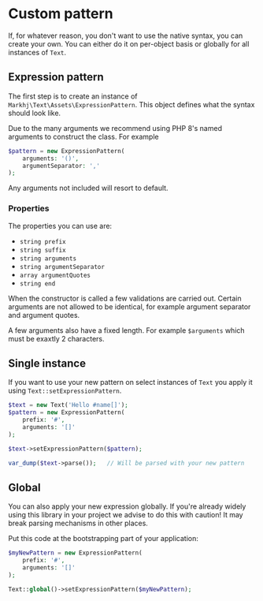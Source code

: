 # Custom pattern

If, for whatever reason, you don't want to use the native syntax, you can create your own. You can either do it on per-object basis or globally for all instances of `Text`.

## Expression pattern
The first step is to create an instance of `Markhj\Text\Assets\ExpressionPattern`. This object defines what the syntax should look like.

Due to the many arguments we recommend using PHP 8's named arguments to construct the class. For example

```php
$pattern = new ExpressionPattern(
	arguments: '()',
	argumentSeparator: ','
);
```

Any arguments not included will resort to default.

### Properties
The properties you can use are:

* `string prefix`
* `string suffix`
* `string arguments`
* `string argumentSeparator`
* `array argumentQuotes`
* `string end`

When the constructor is called a few validations are carried out. Certain arguments are not allowed to be identical, for example argument separator and argument quotes.

A few arguments also have a fixed length. For example `$arguments` which must be exaxtly 2 characters.

## Single instance

If you want to use your new pattern on select instances of `Text` you apply it using `Text::setExpressionPattern`.

```php
$text = new Text('Hello #name[]');
$pattern = new ExpressionPattern(
	prefix: '#',
	arguments: '[]'
);

$text->setExpressionPattern($pattern);

var_dump($text->parse()); 	// Will be parsed with your new pattern
```

## Global

You can also apply your new expression globally. If you're already widely using this library in your project we advise to do this with caution! It may break parsing mechanisms in other places.

Put this code at the bootstrapping part of your application:

```php
$myNewPattern = new ExpressionPattern(
	prefix: '#',
	arguments: '[]'
);

Text::global()->setExpressionPattern($myNewPattern);
```
